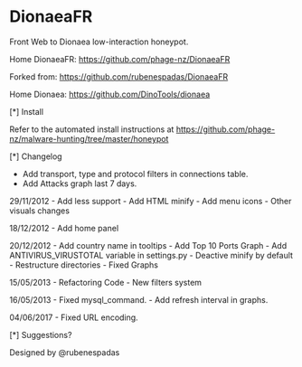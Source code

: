 DionaeaFR
=========

Front Web to Dionaea low-interaction honeypot.


Home DionaeaFR: https://github.com/phage-nz/DionaeaFR

Forked from: https://github.com/rubenespadas/DionaeaFR

Home Dionaea: https://github.com/DinoTools/dionaea


[*] Install

  Refer to the automated install instructions at https://github.com/phage-nz/malware-hunting/tree/master/honeypot

[*] Changelog

  - Add transport, type and protocol filters in connections table.
  - Add Attacks graph last 7 days.
  
  29/11/2012
	- Add less support
	- Add HTML minify
	- Add menu icons
	- Other visuals changes
	
  18/12/2012
	- Add home panel

  20/12/2012
	- Add country name in tooltips
	- Add Top 10 Ports Graph
	- Add ANTIVIRUS_VIRUSTOTAL variable in settings.py
	- Deactive minify by default
	- Restructure directories
	- Fixed Graphs
  
  15/05/2013
    - Refactoring Code
	- New filters system

  16/05/2013
    - Fixed mysql_command.
    - Add refresh interval in graphs.

  04/06/2017
    - Fixed URL encoding.

[*] Suggestions?

Designed by @rubenespadas
